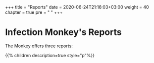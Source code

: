 +++
title = "Reports"
date = 2020-06-24T21:16:03+03:00
weight = 40
chapter = true
pre = "<i class='fas fa-scroll'></i> "
+++

# Infection Monkey's Reports

The Monkey offers three reports:

{{% children description=true style="p"%}}
